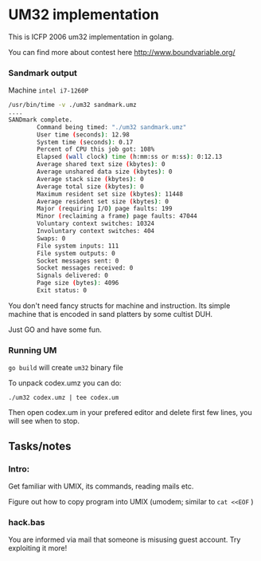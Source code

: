 # UM32 implementation

This is ICFP 2006 um32 implementation in golang.

You can find more about contest here http://www.boundvariable.org/

### Sandmark output


Machine `intel i7-1260P`
```bash
/usr/bin/time -v ./um32 sandmark.umz
....
SANDmark complete.
        Command being timed: "./um32 sandmark.umz"
        User time (seconds): 12.98
        System time (seconds): 0.17
        Percent of CPU this job got: 108%
        Elapsed (wall clock) time (h:mm:ss or m:ss): 0:12.13
        Average shared text size (kbytes): 0
        Average unshared data size (kbytes): 0
        Average stack size (kbytes): 0
        Average total size (kbytes): 0
        Maximum resident set size (kbytes): 11448
        Average resident set size (kbytes): 0
        Major (requiring I/O) page faults: 199
        Minor (reclaiming a frame) page faults: 47044
        Voluntary context switches: 10324
        Involuntary context switches: 404
        Swaps: 0
        File system inputs: 111
        File system outputs: 0
        Socket messages sent: 0
        Socket messages received: 0
        Signals delivered: 0
        Page size (bytes): 4096
        Exit status: 0
```

You don't need fancy structs for machine and instruction. Its simple machine that is encoded in sand platters by some cultist DUH.

Just GO and have some fun.

### Running UM

`go build` will create `um32` binary file

To unpack codex.umz you can do:
```
./um32 codex.umz | tee codex.um
```

Then open codex.um in your prefered editor and delete first few lines, you will see when to stop.

## Tasks/notes
### Intro:

Get familiar with UMIX, its commands, reading mails etc.

Figure out how to copy program into UMIX (umodem; similar to `cat <<EOF` )

### hack.bas

You are informed via mail that someone is misusing guest account. Try exploiting it more!

